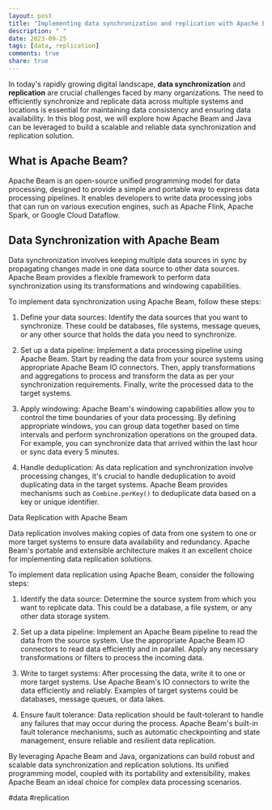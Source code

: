 ```yaml
---
layout: post
title: "Implementing data synchronization and replication with Apache Beam and Java"
description: " "
date: 2023-09-25
tags: [data, replication]
comments: true
share: true
---
```


In today's rapidly growing digital landscape, **data synchronization** and **replication** are crucial challenges faced by many organizations. The need to efficiently synchronize and replicate data across multiple systems and locations is essential for maintaining data consistency and ensuring data availability. In this blog post, we will explore how Apache Beam and Java can be leveraged to build a scalable and reliable data synchronization and replication solution.

## What is Apache Beam?

Apache Beam is an open-source unified programming model for data processing, designed to provide a simple and portable way to express data processing pipelines. It enables developers to write data processing jobs that can run on various execution engines, such as Apache Flink, Apache Spark, or Google Cloud Dataflow.

## Data Synchronization with Apache Beam

Data synchronization involves keeping multiple data sources in sync by propagating changes made in one data source to other data sources. Apache Beam provides a flexible framework to perform data synchronization using its transformations and windowing capabilities.

To implement data synchronization using Apache Beam, follow these steps:

1. Define your data sources: Identify the data sources that you want to synchronize. These could be databases, file systems, message queues, or any other source that holds the data you need to synchronize.

2. Set up a data pipeline: Implement a data processing pipeline using Apache Beam. Start by reading the data from your source systems using appropriate Apache Beam IO connectors. Then, apply transformations and aggregations to process and transform the data as per your synchronization requirements. Finally, write the processed data to the target systems.

3. Apply windowing: Apache Beam's windowing capabilities allow you to control the time boundaries of your data processing. By defining appropriate windows, you can group data together based on time intervals and perform synchronization operations on the grouped data. For example, you can synchronize data that arrived within the last hour or sync data every 5 minutes.

4. Handle deduplication: As data replication and synchronization involve processing changes, it's crucial to handle deduplication to avoid duplicating data in the target systems. Apache Beam provides mechanisms such as `Combine.perKey()` to deduplicate data based on a key or unique identifier.

Data Replication with Apache Beam

Data replication involves making copies of data from one system to one or more target systems to ensure data availability and redundancy. Apache Beam's portable and extensible architecture makes it an excellent choice for implementing data replication solutions.

To implement data replication using Apache Beam, consider the following steps:

1. Identify the data source: Determine the source system from which you want to replicate data. This could be a database, a file system, or any other data storage system.

2. Set up a data pipeline: Implement an Apache Beam pipeline to read the data from the source system. Use the appropriate Apache Beam IO connectors to read data efficiently and in parallel. Apply any necessary transformations or filters to process the incoming data.

3. Write to target systems: After processing the data, write it to one or more target systems. Use Apache Beam's IO connectors to write the data efficiently and reliably. Examples of target systems could be databases, message queues, or data lakes.

4. Ensure fault tolerance: Data replication should be fault-tolerant to handle any failures that may occur during the process. Apache Beam's built-in fault tolerance mechanisms, such as automatic checkpointing and state management, ensure reliable and resilient data replication.

By leveraging Apache Beam and Java, organizations can build robust and scalable data synchronization and replication solutions. Its unified programming model, coupled with its portability and extensibility, makes Apache Beam an ideal choice for complex data processing scenarios.

#data #replication